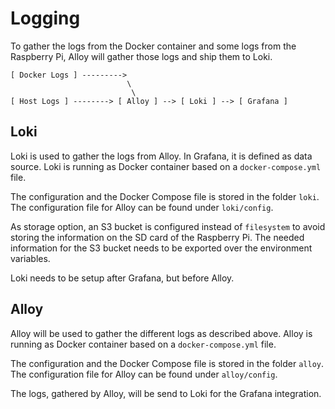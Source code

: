 # Logging

To gather the logs from the Docker container and some logs from the Raspberry Pi, Alloy will gather those logs and ship them to Loki.

```
[ Docker Logs ] --------->  
                          \
                           \
[ Host Logs ] --------> [ Alloy ] --> [ Loki ] --> [ Grafana ]
```

## Loki

Loki is used to gather the logs from Alloy. In Grafana, it is defined as data source.
Loki is running as Docker container based on a `docker-compose.yml` file.

The configuration and the Docker Compose file is stored in the folder `loki`. The configuration file for Alloy can be found under `loki/config`.

As storage option, an S3 bucket is configured instead of `filesystem` to avoid storing the information on the SD card of the Raspberry Pi.
The needed information for the S3 bucket needs to be exported over the environment variables.

Loki needs to be setup after Grafana, but before Alloy.

## Alloy

Alloy will be used to gather the different logs as described above.
Alloy is running as Docker container based on a `docker-compose.yml` file.

The configuration and the Docker Compose file is stored in the folder `alloy`. The configuration file for Alloy can be found under `alloy/config`.

The logs, gathered by Alloy, will be send to Loki for the Grafana integration.
